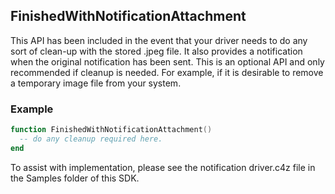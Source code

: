 
## FinishedWithNotificationAttachment

This API has been included in the event that your driver needs to do any sort of clean-up with the stored .jpeg file. It also provides a notification when the original notification has been sent. This is an optional API and only recommended if cleanup is needed. For example, if it is desirable to remove a temporary image file from your system. 

### Example

```lua
function FinishedWithNotificationAttachment()
  -- do any cleanup required here.
end
```


To assist with implementation, please see the notification driver.c4z file in the Samples folder of this SDK.